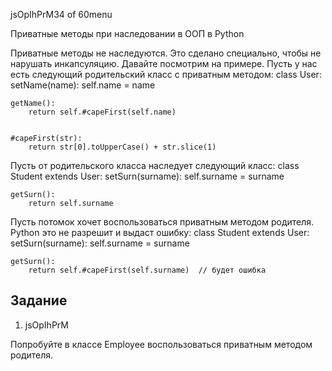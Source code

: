 
jsOpIhPrM34 of 60menu

Приватные методы при наследовании в ООП в Python

Приватные методы не наследуются. Это сделано специально, чтобы не нарушать инкапсуляцию. Давайте посмотрим на примере. Пусть у нас есть следующий родительский класс с приватным методом:
class User:
	setName(name):
		self.name = name 
	
	getName():
		return self.#capeFirst(self.name) 
	
	
	#capeFirst(str):
		return str[0].toUpperCase() + str.slice(1) 
	


Пусть от родительского класса наследует следующий класс:
class Student extends User:
	setSurn(surname):
		self.surname = surname 
	
	getSurn():
		return self.surname 
	


Пусть потомок хочет воспользоваться приватным методом родителя. Python это не разрешит и выдаст ошибку:
class Student extends User:
	setSurn(surname):
		self.surname = surname 
	
	getSurn():
		return self.#capeFirst(self.surname)  // будет ошибка
	


## Задание

1. jsOpIhPrM

Попробуйте в классе Employee воспользоваться приватным методом родителя.


